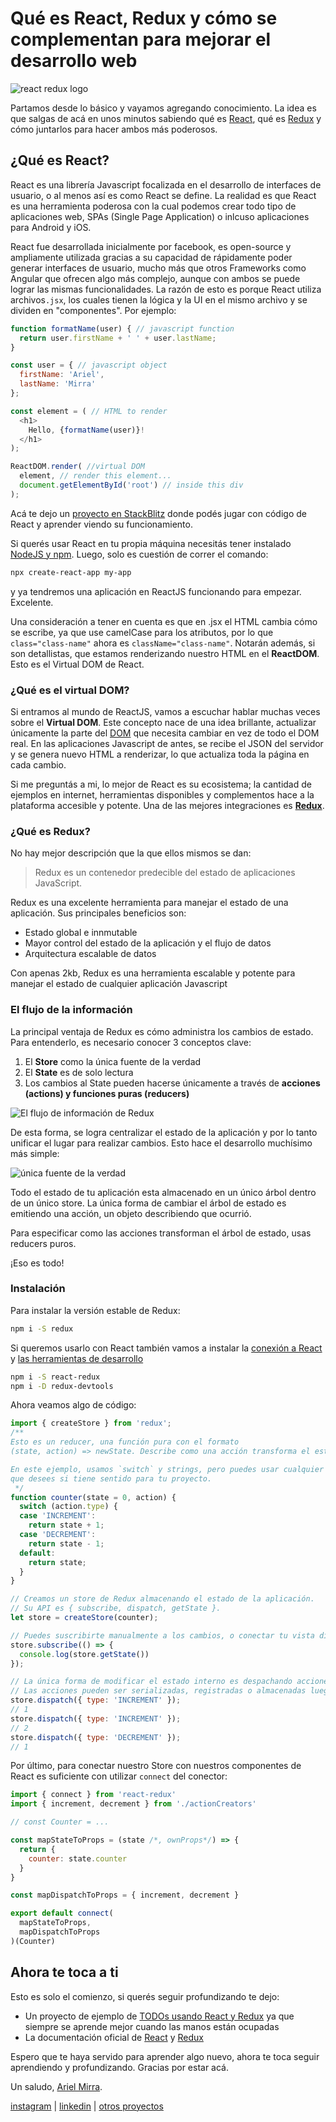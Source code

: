 # Qué es React, Redux y cómo se complementan para mejorar el desarrollo web

![react redux logo](https://photos.collectednotes.com/photos/642/dff981f3-1303-4782-ad99-75b97b723a87)

Partamos desde lo básico y vayamos agregando conocimiento. La idea es que salgas de acá en unos minutos sabiendo qué es [React](https://reactjs.org), qué es [Redux](https://redux.js.org) y cómo juntarlos para hacer ambos más poderosos.

## ¿Qué es React?
React es una librería Javascript focalizada en el desarrollo de interfaces de usuario, o al menos así es como React se define. La realidad es que React es una herramienta poderosa con la cual podemos crear todo tipo de aplicaciones web, SPAs (Single Page Application) o inlcuso aplicaciones para Android y iOS.

React fue desarrollada inicialmente por facebook, es open-source y ampliamente utilizada gracias a su capacidad de rápidamente poder generar interfaces de usuario, mucho más que otros Frameworks como Angular que ofrecen algo más complejo, aunque con ambos se puede lograr las mismas funcionalidades. La razón de esto es porque React utiliza archivos`.jsx`, los cuales tienen la lógica y la UI en el mismo archivo y se dividen en "componentes". Por ejemplo:

```javascript
function formatName(user) { // javascript function
  return user.firstName + ' ' + user.lastName;
}

const user = { // javascript object
  firstName: 'Ariel',
  lastName: 'Mirra'
};

const element = ( // HTML to render
  <h1>
    Hello, {formatName(user)}!
  </h1>
);

ReactDOM.render( //virtual DOM
  element, // render this element...
  document.getElementById('root') // inside this div
);
```
Acá te dejo un [proyecto en StackBlitz](https://stackblitz.com/edit/react-dstdh1) donde podés jugar con código de React y aprender viendo su funcionamiento.

Si querés usar React en tu propia máquina necesitás tener instalado [NodeJS y npm](https://nodejs.org/es). Luego, solo es cuestión de correr el comando:

```bash
npx create-react-app my-app
```
y ya tendremos una aplicación en ReactJS funcionando para empezar. Excelente.

Una consideración a tener en cuenta es que en .jsx el HTML cambia cómo se escribe, ya que use camelCase para los atributos, por lo que `class="class-name"` ahora es `className="class-name"`.
Notarán además, si son detallistas, que estamos renderizando nuestro HTML en el **ReactDOM**. Esto es el Virtual DOM de React.

### ¿Qué es el virtual DOM?
Si entramos al mundo de ReactJS, vamos a escuchar hablar muchas veces sobre el **Virtual DOM**. Este concepto nace de una idea brillante, actualizar únicamente la parte del [DOM](https://desarrolloweb.com/articulos/que-es-el-dom.html) que necesita cambiar en vez de todo el DOM real. En las aplicaciones Javascript de antes, se recibe el JSON del servidor y se genera nuevo HTML a renderizar, lo que actualiza toda la página en cada cambio.

Si me preguntás a mi, lo mejor de React es su ecosistema; la cantidad de ejemplos en internet, herramientas disponibles y complementos hace a la plataforma accesible y potente. Una de las mejores integraciones es **[Redux](https://es.redux.js.org)**.

### ¿Qué es Redux?
No hay mejor descripción que la que ellos mismos se dan:

> Redux es un contenedor predecible del estado de aplicaciones JavaScript.

Redux es una excelente herramienta para manejar el estado de una aplicación. Sus principales beneficios son:

- Estado global e innmutable
- Mayor control del estado de la aplicación y el flujo de datos
- Arquitectura escalable de datos

Con apenas 2kb, Redux es una herramienta escalable y potente para manejar el estado de cualquier aplicación Javascript

### El flujo de la información
La principal ventaja de Redux es cómo administra los cambios de estado. Para entenderlo, es necesario conocer 3 conceptos clave:


1. El **Store** como la única fuente de la verdad
2. El **State** es de solo lectura
3. Los cambios al State pueden hacerse únicamente a través de **acciones (actions) y funciones puras (reducers)**

![El flujo de información de Redux](https://camo.githubusercontent.com/5aba89b6daab934631adffc1f301d17bb273268b/68747470733a2f2f73332e616d617a6f6e6177732e636f6d2f6d656469612d702e736c69642e65732f75706c6f6164732f3336343831322f696d616765732f323438343535322f415243482d5265647578322d7265616c2e676966)

De esta forma, se logra centralizar el estado de la aplicación y por lo tanto unificar el lugar para realizar cambios. Esto hace el desarrollo muchísimo más simple:

![única fuente de la verdad](https://photos.collectednotes.com/photos/642/659aa7d2-f213-4027-a725-d782af88535e)

Todo el estado de tu aplicación esta almacenado en un único árbol dentro de un único store. La única forma de cambiar el árbol de estado es emitiendo una acción, un objeto describiendo que ocurrió.

Para especificar como las acciones transforman el árbol de estado, usas reducers puros.

¡Eso es todo!

### Instalación
Para instalar la versión estable de Redux:

```bash
npm i -S redux
```
Si queremos usarlo con React también vamos a instalar la [conexión a React](https://github.com/reduxjs/react-redux) y [las herramientas de desarrollo](https://github.com/gaearon/redux-devtools)

```bash
npm i -S react-redux
npm i -D redux-devtools
```

Ahora veamos algo de código:

```javascript
import { createStore } from 'redux';
/**
Esto es un reducer, una función pura con el formato
(state, action) => newState. Describe como una acción transforma el estado. El estado puede ser cualquier tipo de objeto inmutable, es decir, se devuelve un nuevo objeto si el estado cambió.

En este ejemplo, usamos `switch` y strings, pero puedes usar cualquier forma
que desees si tiene sentido para tu proyecto.
 */
function counter(state = 0, action) {
  switch (action.type) {
  case 'INCREMENT':
    return state + 1;
  case 'DECREMENT':
    return state - 1;
  default:
    return state;
  }
}

// Creamos un store de Redux almacenando el estado de la aplicación.
// Su API es { subscribe, dispatch, getState }.
let store = createStore(counter);

// Puedes suscribirte manualmente a los cambios, o conectar tu vista directamente
store.subscribe(() => {
  console.log(store.getState())
});

// La única forma de modificar el estado interno es despachando acciones.
// Las acciones pueden ser serializadas, registradas o almacenadas luego para volver a ejecutarlas.
store.dispatch({ type: 'INCREMENT' });
// 1
store.dispatch({ type: 'INCREMENT' });
// 2
store.dispatch({ type: 'DECREMENT' });
// 1
```

Por último, para conectar nuestro Store con nuestros componentes de React es suficiente con utilizar `connect` del conector:

```javascript
import { connect } from 'react-redux'
import { increment, decrement } from './actionCreators'

// const Counter = ...

const mapStateToProps = (state /*, ownProps*/) => {
  return {
    counter: state.counter
  }
}

const mapDispatchToProps = { increment, decrement }

export default connect(
  mapStateToProps,
  mapDispatchToProps
)(Counter)
```

## Ahora te toca a ti
Esto es solo el comienzo, si querés seguir profundizando te dejo:

- Un proyecto de ejemplo de [TODOs usando React y Redux](https://codesandbox.io/s/9on71rvnyo) ya que siempre se aprende mejor cuando las manos están ocupadas
- La documentación oficial de [React](https://reactjs.org) y [Redux](https://redux.js.org/)



Espero que te haya servido para aprender algo nuevo, ahora te toca seguir aprendiendo y profundizando. Gracias por estar acá.

Un saludo, [Ariel Mirra](https://linktr.ee/arielmirra).

[instagram](https://www.instagram.com/arielmirra) | [linkedin](https://linkedin.com/in/ariel-mirra) | [otros proyectos](https://linktr.ee/arielmirra)
